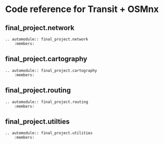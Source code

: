 # Code reference for Transit + OSMnx

## final_project.network
```{eval-rst}
.. automodule:: final_project.network
    :members:
```

## final_project.cartography
```{eval-rst}
.. automodule:: final_project.cartography
    :members:
```

## final_project.routing
```{eval-rst}
.. automodule:: final_project.routing
    :members:
```

## final_project.utilties
```{eval-rst}
.. automodule:: final_project.utilities
    :members:
```